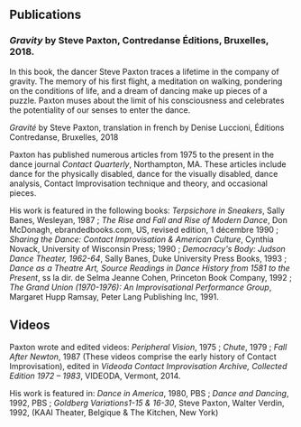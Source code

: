 ## Publications

### *Gravity* by Steve Paxton, Contredanse Éditions, Bruxelles, 2018.

In this book, the dancer Steve Paxton traces a lifetime in the company of gravity. The memory of his first flight, a meditation on walking, pondering on the conditions of life, and a dream of dancing make up pieces of a puzzle. Paxton muses about the limit of his consciousness and celebrates the potentiality of our senses to enter the dance. 

*Gravité* by Steve Paxton, translation in french by Denise Luccioni, Éditions Contredanse, Bruxelles, 2018

Paxton has published numerous articles from 1975 to the present in the dance
journal *Contact Quarterly*, Northampton, MA. These articles include dance for the physically disabled, 
dance for the visually disabled, dance analysis, 
Contact Improvisation technique and theory, and occasional pieces.

His work is featured in the following books: *Terpsichore in Sneakers*, Sally Banes, Wesleyan, 1987 ; *The Rise and Fall and Rise of Modern Dance*, Don McDonagh, ebrandedbooks.com, US, revised edition, 1 décembre 1990 ; *Sharing the Dance: Contact Improvisation & American Culture*, Cynthia Novack, University of Wisconsin Press; 1990 ; *Democracy's Body: Judson Dance Theater, 1962-64*, Sally Banes, Duke University Press Books, 1993 ; *Dance as a Theatre Art, Source Readings in Dance History from 1581 to the Present*, ss la dir. de Selma Jeanne Cohen, Princeton Book Company, 1992 ; *The Grand Union (1970-1976): An Improvisational Performance Group*, Margaret Hupp Ramsay, Peter Lang Publishing Inc, 1991.

## Videos

Paxton wrote and edited videos: *Peripheral Vision*, 1975 ; *Chute*, 1979 ; *Fall After Newton*, 1987 (These videos comprise the early history of Contact Improvisation), edited in *Videoda Contact Improvisation Archive, Collected Edition 1972 – 1983*, VIDEODA, Vermont, 2014.

His work is featured in:  *Dance in America*, 1980, PBS ; *Dance and Dancing*, 1992, PBS ; *Goldberg Variations1-15 & 16-30*, Steve Paxton, Walter Verdin, 1992, (KAAI Theater, Belgique & The Kitchen, New York)
